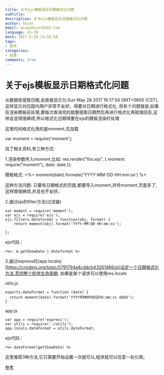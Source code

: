 ```yaml
---
title: 关于ejs模板显示日期格式化问题
subtitle: 
description: 关于ejs模板显示日期格式化问题
author: huier
email: qiuyuhuier@163.com
language: zh-CN
date: 2017-5-28 14:56:58
tags:
- 技术
categories:
- 目录
comments: true
---
```


# 关于ejs模板显示日期格式化问题

从数据库提取日期,会直接显示为:Sun May 28 2017 16:17:34 GMT+0800 (CST),这样显示对应国内用户非常不友好。得要对日期进行格式化,
但有个问题就是,如果在渲染模板前处理,要每次查询完的就要提取日期然后再进行格式化再赋值回去,这样会显得很麻烦,所以格式化日期得要在ejs的模板渲染时处理

这里时间格式化用的是moment,先加载

var moment = require('moment');

找了相关资料,有三种方式:

1.渲染参数传入moment,比如:
res.render("foo.ejs", { moment: require("moment"), date: date });

模板格式:
<%= moment(date).formate('YYYY-MM-DD HH:mm:ss') %>

这种方法问题: 只要有日期格式的页面,都要导入moment,并传moment,页面多了,这样做很麻烦,并且也不友好。


2.通过ejs的filter方法(过滤器)

```
var moment = require('moment');
var ejs = require('ejs');
ejs.filters.dateformat = function(obj, format) {
    return moment(obj).format('YYYY-MM-DD HH:mm:ss');

};
```

ejs代码：

``` <%=: m.getShowDate | dateformat %> ```


3.通过express的(app.locals)[https://cnodejs.org/topic/5791794a4cddcb43261466cb]设定一个日期格式化方法,贯彻整个程序生命周期,
如果是某个请求可以使用res.locals

utils.js
```
exports.dateFormat = function (date) {
  return moment(date).format('YYYY年MM月DD日hh:mm:ss dddd');
}
```

app.js
```
var app = require('express');
var utils = require('./utils');
app.locals.dateFormat = utils.dateFormat;
```

ejs代码：

``` <%= dateFormat(getShowDate) %> ```

这里推荐3种方法,它只需要开始设置一次就可以,程序就可以任意一处引用。


[参考](https://cnodejs.org/topic/53a3f8fbc3ee0b58204cc72a)
